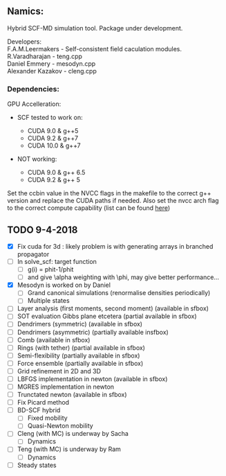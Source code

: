 ## Namics:

Hybrid SCF-MD simulation tool. Package under development.

Developers:   
F.A.M.Leermakers - Self-consistent field caculation modules.   
R.Varadharajan - teng.cpp   
Daniel Emmery - mesodyn.cpp   
Alexander Kazakov - cleng.cpp   

### Dependencies:

GPU Accelleration:
- SCF tested to work on:
	- CUDA 9.0 & g++5
	- CUDA 9.2 & g++7
	- CUDA 10.0 & g++7
	
- NOT working:
	- CUDA 9.0 & g++ 6.5
	- CUDA 9.2 & g++ 5

Set the ccbin value in the NVCC flags in the makefile to the correct g++ version and replace the CUDA paths if needed. Also set the nvcc arch flag to the correct compute capability (list can be found [here](https://arnon.dk/matching-sm-architectures-arch-and-gencode-for-various-nvidia-cards/))

## TODO 9-4-2018
- [x] Fix cuda for 3d : likely problem is with generating arrays in branched propagator  
- [ ] In solve_scf: target function  
	- [ ] g(i) = phit-1/phit
	- [ ] and give \alpha weighting with \phi, may give better performance...  
- [x] Mesodyn is worked on by Daniel  
	- [ ] Grand canonical simulations (renormalise densities periodically)  
	- [ ] Multiple states  
- [ ] Layer analysis (first moments, second moment) (available in sfbox)  
- [ ] SOT evaluation Gibbs plane etcetera (partial available in sfbox)  
- [ ] Dendrimers (symmetric) (available in sfbox)  
- [ ] Dendrimers (asymmetric) (partially available insfbox)  
- [ ] Comb (available in sfbox)  
- [ ] Rings (with tether) (partial available in sfbox)  
- [ ] Semi-flexibility (partially available in sfbox)  
- [ ] Force ensemble (partially available in sfbox)  
- [ ] Grid refinement in 2D and 3D  
- [ ] LBFGS implementation in newton (available in sfbox)  
- [ ] MGRES implementation in newton  
- [ ] Trunctated newton  (available in sfbox)  
- [ ] Fix Picard method  
- [ ] BD-SCF hybrid  
	- [ ] Fixed mobility  
	- [ ] Quasi-Newton mobility  
- [ ] Cleng (with MC) is underway by Sacha  
	- [ ] Dynamics  
- [ ] Teng (with MC) is underway by Ram  
	- [ ] Dynamics  
- [ ] Steady states  
